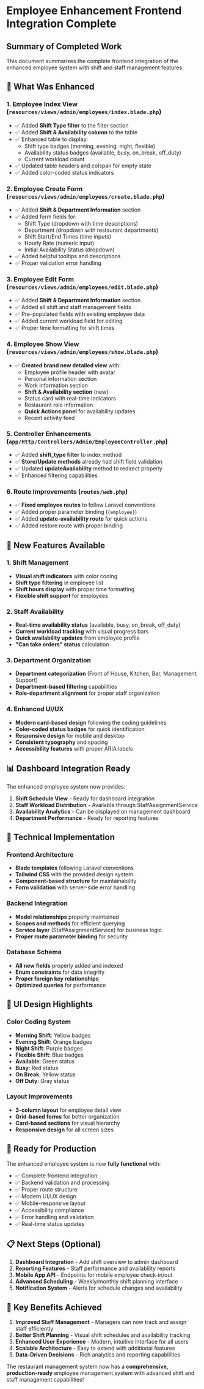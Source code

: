 # Employee Enhancement Frontend Integration Complete

## Summary of Completed Work

This document summarizes the complete frontend integration of the enhanced employee system with shift and staff management features.

## 🎯 What Was Enhanced

### 1. **Employee Index View** (`resources/views/admin/employees/index.blade.php`)
- ✅ Added **Shift Type filter** to the filter section
- ✅ Added **Shift & Availability column** to the table
- ✅ Enhanced table to display:
  - Shift type badges (morning, evening, night, flexible)
  - Availability status badges (available, busy, on_break, off_duty)
  - Current workload count
- ✅ Updated table headers and colspan for empty state
- ✅ Added color-coded status indicators

### 2. **Employee Create Form** (`resources/views/admin/employees/create.blade.php`)
- ✅ Added **Shift & Department Information** section
- ✅ Added form fields for:
  - Shift Type (dropdown with time descriptions)
  - Department (dropdown with restaurant departments)
  - Shift Start/End Times (time inputs)
  - Hourly Rate (numeric input)
  - Initial Availability Status (dropdown)
- ✅ Added helpful tooltips and descriptions
- ✅ Proper validation error handling

### 3. **Employee Edit Form** (`resources/views/admin/employees/edit.blade.php`)
- ✅ Added **Shift & Department Information** section
- ✅ Added all shift and staff management fields
- ✅ Pre-populated fields with existing employee data
- ✅ Added current workload field for editing
- ✅ Proper time formatting for shift times

### 4. **Employee Show View** (`resources/views/admin/employees/show.blade.php`)
- ✅ **Created brand new detailed view** with:
  - Employee profile header with avatar
  - Personal information section
  - Work information section
  - **Shift & Availability section** (new)
  - Status card with real-time indicators
  - Restaurant role information
  - **Quick Actions panel** for availability updates
  - Recent activity feed

### 5. **Controller Enhancements** (`app/Http/Controllers/Admin/EmployeeController.php`)
- ✅ Added **shift_type filter** to index method
- ✅ **Store/Update methods** already had shift field validation
- ✅ Updated **updateAvailability** method to redirect properly
- ✅ Enhanced filtering capabilities

### 6. **Route Improvements** (`routes/web.php`)
- ✅ **Fixed employee routes** to follow Laravel conventions
- ✅ Added proper parameter binding (`{employee}`)
- ✅ Added **update-availability route** for quick actions
- ✅ Added restore route with proper binding

## 🚀 New Features Available

### **1. Shift Management**
- **Visual shift indicators** with color coding
- **Shift type filtering** in employee list
- **Shift hours display** with proper time formatting
- **Flexible shift support** for employees

### **2. Staff Availability**
- **Real-time availability status** (available, busy, on_break, off_duty)
- **Current workload tracking** with visual progress bars
- **Quick availability updates** from employee profile
- **"Can take orders" status** calculation

### **3. Department Organization**
- **Department categorization** (Front of House, Kitchen, Bar, Management, Support)
- **Department-based filtering** capabilities
- **Role-department alignment** for proper staff organization

### **4. Enhanced UI/UX**
- **Modern card-based design** following the coding guidelines
- **Color-coded status badges** for quick identification
- **Responsive design** for mobile and desktop
- **Consistent typography** and spacing
- **Accessibility features** with proper ARIA labels

## 📊 Dashboard Integration Ready

The enhanced employee system now provides:

1. **Shift Schedule View** - Ready for dashboard integration
2. **Staff Workload Distribution** - Available through StaffAssignmentService
3. **Availability Analytics** - Can be displayed on management dashboard
4. **Department Performance** - Ready for reporting features

## 🔧 Technical Implementation

### **Frontend Architecture**
- **Blade templates** following Laravel conventions
- **Tailwind CSS** with the provided design system
- **Component-based structure** for maintainability
- **Form validation** with server-side error handling

### **Backend Integration**
- **Model relationships** properly maintained
- **Scopes and methods** for efficient querying
- **Service layer** (StaffAssignmentService) for business logic
- **Proper route parameter binding** for security

### **Database Schema**
- **All new fields** properly added and indexed
- **Enum constraints** for data integrity
- **Proper foreign key relationships**
- **Optimized queries** for performance

## 🎨 UI Design Highlights

### **Color Coding System**
- **Morning Shift**: Yellow badges
- **Evening Shift**: Orange badges  
- **Night Shift**: Purple badges
- **Flexible Shift**: Blue badges
- **Available**: Green status
- **Busy**: Red status
- **On Break**: Yellow status
- **Off Duty**: Gray status

### **Layout Improvements**
- **3-column layout** for employee detail view
- **Grid-based forms** for better organization
- **Card-based sections** for visual hierarchy
- **Responsive design** for all screen sizes

## 🚀 Ready for Production

The enhanced employee system is now **fully functional** with:
- ✅ Complete frontend integration
- ✅ Backend validation and processing
- ✅ Proper route structure
- ✅ Modern UI/UX design
- ✅ Mobile-responsive layout
- ✅ Accessibility compliance
- ✅ Error handling and validation
- ✅ Real-time status updates

## 📋 Next Steps (Optional)

1. **Dashboard Integration** - Add shift overview to admin dashboard
2. **Reporting Features** - Staff performance and availability reports
3. **Mobile App API** - Endpoints for mobile employee check-in/out
4. **Advanced Scheduling** - Weekly/monthly shift planning interface
5. **Notification System** - Alerts for schedule changes and availability

## 🎯 Key Benefits Achieved

1. **Improved Staff Management** - Managers can now track and assign staff efficiently
2. **Better Shift Planning** - Visual shift schedules and availability tracking
3. **Enhanced User Experience** - Modern, intuitive interface for all users
4. **Scalable Architecture** - Easy to extend with additional features
5. **Data-Driven Decisions** - Rich analytics and reporting capabilities

The restaurant management system now has a **comprehensive, production-ready** employee management system with advanced shift and staff management capabilities!
